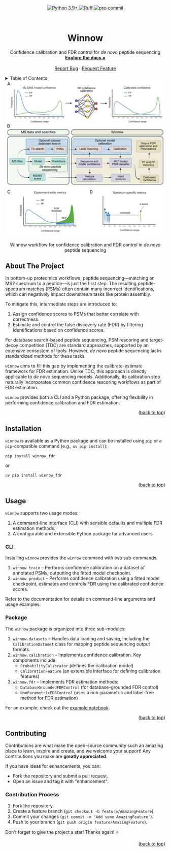 <a id="readme-top"></a>

<p align="center">
    <a href="https://www.python.org/downloads/release/python-390/">
        <img
            src="https://img.shields.io/badge/python-3.9+-blue.svg"
            alt="Python 3.9+"
            style="max-width:100%;"
        >
    </a>
    <a href="https://docs.astral.sh/ruff">
        <img
            src="https://img.shields.io/endpoint?url=https://raw.githubusercontent.com/astral-sh/ruff/main/assets/badge/v2.json"
            alt="Ruff"
            style="max-width:100%;"
        >
    </a>
    <a href="https://github.com/pre-commit/pre-commit">
        <img
            src="https://img.shields.io/badge/pre--commit-enabled-brightgreen?logo=pre-commit"
            alt="pre-commit"
            style="max-width:100%;"
        >
    </a>
</p>

<!-- PROJECT LOGO -->
<br />
<div align="center">
<h1 align="center">Winnow</h1>

  <p align="center">
    Confidence calibration and FDR control for <i>de novo</i> peptide sequencing
    <br />
    <a href="https://instadeepai.github.io/winnow/"><strong>Explore the docs »</strong></a>
    <br />
    <br />
    <a href="https://github.com/instadeepai/winnow/issues/new?labels=bug&template=bug_report.md">Report Bug</a>
    &middot;
    <a href="https://github.com/instadeepai/winnow/issues/new?labels=enhancement&template=feature_request.md">Request Feature</a>
  </p>
</div>



<!-- TABLE OF CONTENTS -->
<details>
  <summary>Table of Contents</summary>
  <ol>
    <li>
      <a href="#about-the-project">About The Project</a>
    </li>
    <li>
      <a href="#installation">Installation</a>
    </li>
    <li><a href="#usage">Usage</a>
      <ul>
        <li><a href="#CLI">CLI</a></li>
        <li><a href="#Package">Package</a></li>
      </ul>
    </li>
    <li><a href="#contributing">Contributing</a></li>
  </ol>
</details>

<!-- WORKFLOW DIAGRAM -->
<div align="center">
  <img src="https://raw.githubusercontent.com/instadeepai/winnow/main/docs/assets/winnow_workflow.png" alt="Winnow Workflow" style="max-width:100%;">
  <p>Winnow workflow for confidence calibration and FDR control in <em>de novo</em> peptide sequencing</p>
</div>

<!-- ABOUT THE PROJECT -->
## About The Project

<!-- [![Product Name Screen Shot][product-screenshot]](https://example.com) -->
In bottom-up proteomics workflows, peptide sequencing—matching an MS2 spectrum to a peptide—is just the first step. The resulting peptide-spectrum matches (PSMs) often contain many incorrect identifications, which can negatively impact downstream tasks like protein assembly.

To mitigate this, intermediate steps are introduced to:

1. Assign confidence scores to PSMs that better correlate with correctness.
2. Estimate and control the false discovery rate (FDR) by filtering identifications based on confidence scores.

For database search-based peptide sequencing, PSM rescoring and target-decoy competition (TDC) are standard approaches, supported by an extensive ecosystem of tools. However, *de novo* peptide sequencing lacks standardized methods for these tasks.

`winnow` aims to fill this gap by implementing the calibrate-estimate framework for FDR estimation. Unlike TDC, this approach is directly applicable to *de novo* sequencing models. Additionally, its calibration step naturally incorporates common confidence rescoring workflows as part of FDR estimation.

`winnow` provides both a CLI and a Python package, offering flexibility in performing confidence calibration and FDR estimation.

<p align="right">(<a href="#readme-top">back to top</a>)</p>


<!-- GETTING STARTED -->
## Installation

`winnow` is available as a Python package and can be installed using `pip` or a `pip`-compatible command (e.g., `uv pip install`):
```
pip install winnow_fdr
```
or
```
uv pip install winnow_fdr
```
<p align="right">(<a href="#readme-top">back to top</a>)</p>



<!-- USAGE EXAMPLES -->
## Usage

`winnow` supports two usage modes:

1. A command-line interface (CLI) with sensible defaults and multiple FDR estimation methods.
2. A configurable and extensible Python package for advanced users.

### CLI

Installing `winnow` provides the `winnow` command with two sub-commands:

1. `winnow train` – Performs confidence calibration on a dataset of annotated PSMs, outputting the fitted model checkpoint.
2. `winnow predict` – Performs confidence calibration using a fitted model checkpoint, estimates and controls FDR using the calibrated confidence scores.

Refer to the documentation for details on command-line arguments and usage examples.

### Package

The `winnow` package is organized into three sub-modules:

1. `winnow.datasets` – Handles data loading and saving, including the `CalibrationDataset` class for mapping peptide sequencing output formats.
2. `winnow.calibration` – Implements confidence calibration. Key components include:
    - `ProbabilityCalibrator` (defines the calibration model)
    - `CalibrationFeature` (an extensible interface for defining calibration features)
3. `winnow.fdr` – Implements FDR estimation methods:
    - `DatabaseGroundedFDRControl` (for database-grounded FDR control)
    - `NonParametricFDRControl` (uses a non-parametric and label-free method for FDR estimation)

For an example, check out the [example notebook](https://github.com/instadeepai/winnow/blob/main/examples/getting_started_with_winnow.ipynb).

<p align="right">(<a href="#readme-top">back to top</a>)</p>

<!-- CONTRIBUTING -->
## Contributing

Contributions are what make the open-source community such an amazing place to learn, inspire and create, and we welcome your support! Any contributions you make are **greatly appreciated**.

If you have ideas for enhancements, you can:
- Fork the repository and submit a pull request.
- Open an issue and tag it with "enhancement".

### Contribution Process

1. Fork the repository.
2. Create a feature branch (`git checkout -b feature/AmazingFeature`).
3. Commit your changes (`git commit -m 'Add some AmazingFeature'`).
4. Push to your branch (`git push origin feature/AmazingFeature`).

Don't forget to give the project a star! Thanks again! :star:

<p align="right">(<a href="#readme-top">back to top</a>)</p>
